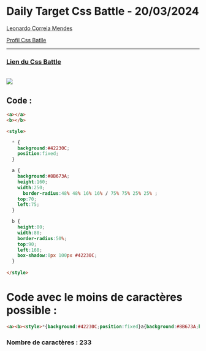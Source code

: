 # Daily Target Css Battle - 20/03/2024

[Leonardo Correia Mendes](https://github.com/leonardo-correiamendes)

[Profil Css Batlle](https://cssbattle.dev/player/PxahljaEJJesW2q41DyRFOpJIt73)

<hr>

### [Lien du Css Battle](https://cssbattle.dev/play/28n8LsvPnxFKQh46G3iZ)
<br>

<img src="https://firebasestorage.googleapis.com/v0/b/cssbattleapp.appspot.com/o/user%2Fummd3POvEDfFyeFvVdOMG3OOrwE2%2Ftargets%2Ftarget_shbNPz5.png?alt=media">

<br>


## Code : 
```html
<a></a>
<b></b>

<style>

  * {
    background:#42230C;
    position:fixed;
  }

  a {
    background:#8B673A;
    height:160;
    width:250;
      border-radius:48% 48% 16% 16% / 75% 75% 25% 25% ;
    top:70;
    left:75;
  }

  b {
    height:80;
    width:80;
    border-radius:50%;
    top:90;
    left:160;
    box-shadow:0px 100px #42230C;
  }
  
</style>
```

# Code avec le moins de caractères possible : 

```html
<a><b><style>*{background:#42230C;position:fixed}a{background:#8B673A;height:160;width:250;border-radius:48% 48% 16% 16%/75% 75% 25% 25%;top:70;left:75}b{height:80;width:80;border-radius:50%;top:90;left:160;box-shadow:0 100px #42230C
```

### Nombre de caractères : 233
